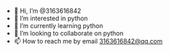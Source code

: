 - 👋 Hi, I’m @3163616842
- 👀 I’m interested in python
- 🌱 I’m currently learning python
- 💞️ I’m looking to collaborate on python
- 📫 How to reach me by email 3163616842@qq.com

<!---
3163616842/3163616842 is a ✨ special ✨ repository because its `README.md` (this file) appears on your GitHub profile.
You can click the Preview link to take a look at your changes.
--->
